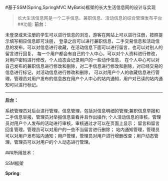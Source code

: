 #基于SSM(Spring,SpringMVC MyBatis)框架的长大生活信息网的设计与实现
>长大生活信息网是一个二手信息、兼职信息、活动信息的综合管理发布平台
##功能:
**前台：**

未登录或未注册的学生可以进行信息的浏览，游客在网站上可以进行注册，按照提示填写相应信息即可注册，
登录之后可以进行兼职信息，二手交易信息和活动信息的发布，可以对信息进行收藏，在活动信息下面可以进行留言，也可以对别人的留言进行回复，
每一个用户都会有自己的个人中心，可以对个人资料进行修改，对用户密码进行修改，个人动态会记录用户的一些动作信息，
在个人中心可以对自己发布的兼职信息进行修改和删除，对二手信息进行修改和删除，对已经交易的信息进行标记，对活动信息进行修改和删除，
可以对用户个人的收藏信息进行管理，管理员对用户发布的信息放在用户个人中心的站内通知，用户对已读的站内通知可以进行标记。
***

**后台：**

系统管理员对后台进行管理，信息管理，包括对信息明细的管理;兼职信息举报和二手信息举报，管理员对举报信息查看并且作出操作;
个人活动信息的审核，管理员对用户个人发布的活动进行审核，审核通过才可以在页面上显示；
留言和留言回复管理，管理员可以对用户的一些不当留言进行删除；
站内通知管理，管理员可以对用户发布站内通知；用户管理，管理员对用户进行增删改查；用户动态管理，管理员可以对用户的个人动态进行管理。

###所用技术：

SSM框架

**Spring**:
